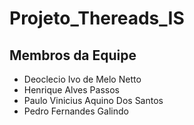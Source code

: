 ﻿# Projeto_Thereads_IS
## Membros da Equipe
* Deoclecio Ivo de Melo Netto
* Henrique Alves Passos
* Paulo Vinicius Aquino Dos Santos
* Pedro Fernandes Galindo
